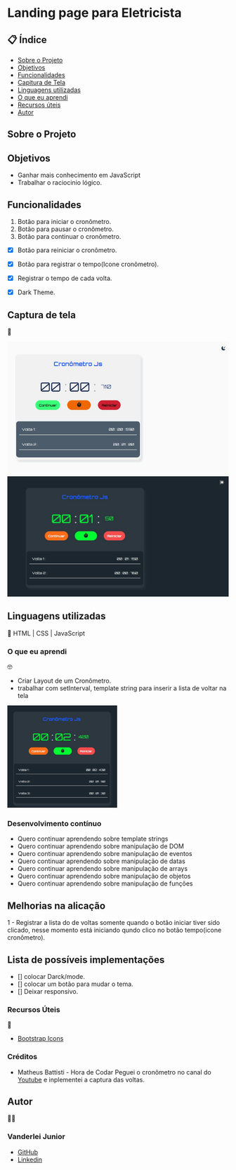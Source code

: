 # Landing page para Eletricista

##  📋 Índice


- <a href="#sobre-o-projeto">Sobre o Projeto</a>
- <a href="#objetivos">Objetivos</a>
- <a href="#funcionalidades">Funcionalidades</a>
- <a href="#captura-de-tela">Capitura de Tela</a>
- <a href="#linguagens-utilizadas">Linguagens utilizadas</a>
- <a href="#o-que-eu-aprendi">O que eu aprendi</a>
- <a href="#recursos-úteis">Recursos úteis</a>
- <a href="#autor">Autor</a>

##  Sobre o Projeto




##  Objetivos

- Ganhar mais conhecimento em JavaScript
- Trabalhar o raciocinio lógico.

## Funcionalidades

1. Botão para iniciar o cronômetro.
2. Botão para pausar o cronômetro.
3. Botão para continuar o cronômetro.
- [x] Botão para reiniciar o cronômetro.
- [x] Botão para registrar o tempo(Icone cronômetro).
- [x] Registrar o tempo de cada volta.
- [x] Dark Theme.



## Captura de tela 
📸


<img style="width:600px" src="./assets/ligth-theme.png" alt="modo claro">


<img style="width:600px" src="./assets/dark-theme.png" alt="modo escuro">





## Linguagens utilizadas
📝
HTML | CSS | JavaScript

###  O que eu aprendi
🤓

- Criar Layout de um Cronômetro.
- trabalhar com setInterval, template string para inserir a lista de voltar na tela

<img style="width:250px" src="./assets/lista-de-voltas.png" alt="lista de voltas modo escuro">

### Desenvolvimento contínuo

- Quero continuar aprendendo sobre template strings
- Quero continuar aprendendo sobre manipulação de DOM
- Quero continuar aprendendo sobre manipulação de eventos
- Quero continuar aprendendo sobre manipulação de datas
- Quero continuar aprendendo sobre manipulação de arrays
- Quero continuar aprendendo sobre manipulação de objetos
- Quero continuar aprendendo sobre manipulação de funções

## Melhorias na alicação

1 - Registrar a lista do de voltas somente quando o botão iniciar tiver sido clicado, nesse momento está iniciando qundo clico no botão tempo(icone cronômetro).


## Lista de possíveis implementações

- [] colocar Darck/mode.
- [] colocar um botão para mudar o tema.
- [] Deixar responsivo.


###   Recursos Úteis
🔧
- <a href="https://icons.getbootstrap.com/">Bootstrap Icons</a>

###   Créditos

- Matheus Battisti - Hora de Codar Peguei o cronômetro no canal do <a href="https://www.youtube.com/watch?v=SbST27OWpmo&t=13s">Youtube</a>  e inplementei a captura das voltas. 

##   Autor
🧑‍💻

### Vanderlei Junior
- <a href="https://github.com/VanderleiGeronimoJunior">GitHub</a>
- <a href="https://www.linkedin.com/in/vanderlei-junior-b9956686/">Linkedin</a>


